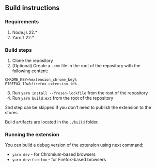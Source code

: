 ## Build instructions

### Requirements

1. Node.js 22.\*
2. Yarn 1.22.\*

### Build steps

1. Clone the repository
2. (Optional) Create a `.env` file in the root of the repository with the following content:

```
CHROME_KEY=%extension_chrome_key%
FIREFOX_ID=%firefox_extension_id%
```

3. Run `yarn install --frozen-lockfile` from the root of the repository
4. Run `yarn build:ext` from the root of the repository

2nd step can be skipped if you don't need to publish the extension to the stores.

Build artifacts are located in the `./build` folder.

### Running the extension

You can build a debug version of the extension using next command:

-   `yarn dev` - for Chromium-based browsers
-   `yarn dev:firefox` - for Firefox-based browsers
